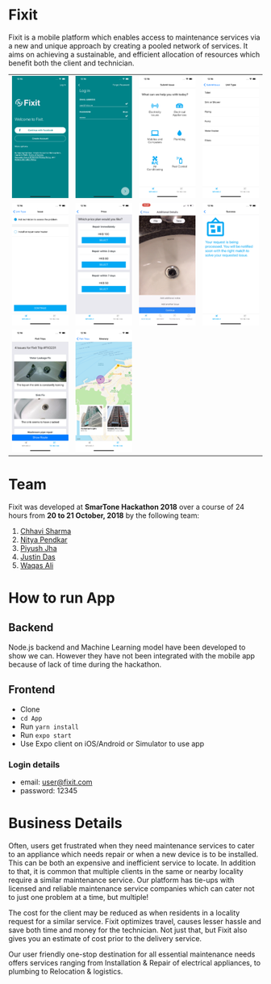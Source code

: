 # Fixit

Fixit is a mobile platform which enables access to maintenance services via a new and unique approach by creating a pooled network of services. It aims on achieving a sustainable, and efficient allocation of resources which benefit both the client and technician.

<table>
  <tr>
    <td><img src="./App/screenshots/1.png" width="200"></td>
    <td><img src="./App/screenshots/2.png" width="200"></td>
    <td><img src="./App/screenshots/3.png" width="200"></td>
    <td><img src="./App/screenshots/4.png" width="200"></td>
  </tr>
  <tr>
    <td><img src="./App/screenshots/5.png" width="200"></td>
    <td><img src="./App/screenshots/6.png" width="200"></td>
    <td><img src="./App/screenshots/7.png" width="200"></td>
    <td><img src="./App/screenshots/8.png" width="200"></td>
  </tr>
  <tr>
    <td><img src="./App/screenshots/9.png" width="200"></td>
    <td><img src="./App/screenshots/10.png" width="200"></td>
  </tr>
</table>

# Team
Fixit was developed at **SmarTone Hackathon 2018** over a course of 24 hours from **20 to 21 October, 2018** by the following team:
1. [Chhavi Sharma](https://www.linkedin.com/in/chhavi151999/)
2. [Nitya Pendkar](https://www.linkedin.com/in/nitya-pendkar-802705171/)
3. [Piyush Jha](https://www.linkedin.com/in/piyush-jha/)
4. [Justin Das](https://www.linkedin.com/in/justin-jay-das-036a5512b/)
5. [Waqas Ali](https://waqasaliabbasi.com/)

# How to run App
## Backend
Node.js backend and Machine Learning model have been developed to show we can. However they have not been integrated with the mobile app because of lack of time during the hackathon.

## Frontend
- Clone
- `cd App`
- Run `yarn install`
- Run `expo start`
- Use Expo client on iOS/Android or Simulator to use app

### Login details
- email: user@fixit.com
- password: 12345

# Business Details

Often, users get frustrated when they need maintenance services to cater to an appliance which needs repair or when a new device is to be installed. This can be both an expensive and inefficient service to locate. In addition to that, it is common that multiple clients in the same or nearby locality require a similar maintenance service. Our platform has tie-ups with licensed and reliable maintenance service companies which can cater not to just one problem at a time, but multiple!

The cost for the client may be reduced as when residents in a locality request for a similar service. Fixit optimizes travel, causes lesser hassle and save both time and money for the technician. Not just that, but Fixit also gives you an estimate of cost prior to the delivery service.

Our user friendly one-stop destination for all essential maintenance needs offers services ranging from Installation & Repair of electrical appliances, to plumbing to Relocation & logistics.
